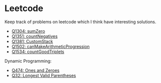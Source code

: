 # Leetcode

Keep track of problems on leetcode which I think have interesting solutions. 

- [Q1304: sumZero](https://github.com/pupss90279/Leetcode/tree/main/Q1304)
- [Q1351: countNegatives](https://github.com/pupss90279/Leetcode/tree/main/Q1351)
- [Q1381: CustomStack](https://github.com/pupss90279/Leetcode/tree/main/Q1381)
- [Q1502: canMakeArithmeticProgression](https://github.com/pupss90279/Leetcode/tree/main/Q1502)
- [Q1534: countGoodTriplets](https://github.com/pupss90279/Leetcode/tree/main/Q1534)

Dynamic Programming:
- [Q474: Ones and Zeroes](https://leetcode.com/problems/ones-and-zeroes/)
- [Q32: Longest Valid Parentheses](https://leetcode.com/problems/longest-valid-parentheses/)
